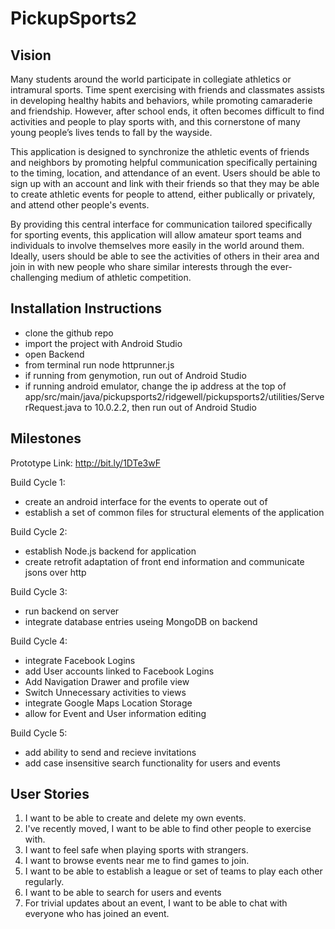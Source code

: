 # PickupSports2
## Vision
Many students around the world participate in collegiate athletics or intramural sports. Time spent exercising with friends and classmates assists in developing healthy habits and behaviors, while promoting camaraderie and friendship. However, after school ends, it often becomes difficult to find activities and people to play sports with, and this cornerstone of many young people’s lives tends to fall by the wayside. 

This application is designed to synchronize the athletic events of friends and neighbors by promoting helpful communication specifically pertaining to the timing, location, and attendance of an event. Users should be able to sign up with an account and link with their friends so that they may be able to create athletic events for people to attend, either publically or privately, and attend other people's events.

By providing this central interface for communication tailored specifically for sporting events, this application will allow amateur sport teams and individuals to involve themselves more easily in the world around them. Ideally, users should be able to see the activities of others in their area and join in with new people who share similar interests through the ever-challenging medium of athletic competition.

## Installation Instructions
 * clone the github repo
 * import the project with Android Studio
 * open Backend
 * from terminal run node httprunner.js
 * if running from genymotion, run out of Android Studio
 * if running android emulator, change the ip address at the top of app/src/main/java/pickupsports2/ridgewell/pickupsports2/utilities/ServerRequest.java to 10.0.2.2, then run out of Android Studio

## Milestones
Prototype Link: http://bit.ly/1DTe3wF

Build Cycle 1:
 * create an android interface for the events to operate out of
 * establish a set of common files for structural elements of the application

Build Cycle 2:
 * establish Node.js backend for application
 * create retrofit adaptation of front end information and communicate jsons over http

Build Cycle 3:
 * run backend on server
 * integrate database entries useing MongoDB on backend

Build Cycle 4:
 * integrate Facebook Logins
 * add User accounts linked to Facebook Logins
 * Add Navigation Drawer and profile view
 * Switch Unnecessary activities to views
 * integrate Google Maps Location Storage
 * allow for Event and User information editing

Build Cycle 5:
 * add ability to send and recieve invitations
 * add case insensitive search functionality for users and events

## User Stories
1. I want to be able to create and delete my own events.
2. I've recently moved, I want to be able to find other people to exercise with.
3. I want to feel safe when playing sports with strangers.
4. I want to browse events near me to find games to join.
5. I want to be able to establish a league or set of teams to play each other regularly.
6. I want to be able to search for users and events
7. For trivial updates about an event, I want to be able to chat with everyone who has joined an event.
